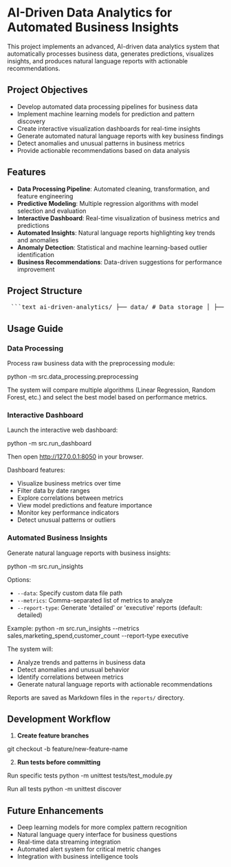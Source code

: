 # AI-Driven Data Analytics for Automated Business Insights

This project implements an advanced, AI-driven data analytics system that automatically processes business data, generates predictions, visualizes insights, and produces natural language reports with actionable recommendations.

## Project Objectives

- Develop automated data processing pipelines for business data
- Implement machine learning models for prediction and pattern discovery
- Create interactive visualization dashboards for real-time insights
- Generate automated natural language reports with key business findings
- Detect anomalies and unusual patterns in business metrics
- Provide actionable recommendations based on data analysis

## Features

- **Data Processing Pipeline**: Automated cleaning, transformation, and feature engineering
- **Predictive Modeling**: Multiple regression algorithms with model selection and evaluation
- **Interactive Dashboard**: Real-time visualization of business metrics and predictions
- **Automated Insights**: Natural language reports highlighting key trends and anomalies
- **Anomaly Detection**: Statistical and machine learning-based outlier identification
- **Business Recommendations**: Data-driven suggestions for performance improvement


## Project Structure

<pre> ```text ai-driven-analytics/ ├── data/ # Data storage │ ├── raw/ # Raw input data │ ├── processed/ # Cleaned and processed data │ └── visualizations/ # Generated plots and charts ├── models/ # Saved machine learning models ├── notebooks/ # Jupyter notebooks for exploration and analysis ├── reports/ # Generated insight reports ├── src/ # Source code │ ├── dashboard/ # Interactive dashboard components │ ├── data_processing/ # Data cleaning and transformation │ ├── insights/ # Automated insight generation │ ├── modeling/ # Machine learning models │ └── visualization/ # Data visualization ├── tests/ # Unit tests ├── requirements.txt # Project dependencies └── README.md # Project documentation ``` </pre>




## Usage Guide

### Data Processing

Process raw business data with the preprocessing module:

python -m src.data_processing.preprocessing


The system will compare multiple algorithms (Linear Regression, Random Forest, etc.) and select the best model based on performance metrics.

### Interactive Dashboard

Launch the interactive web dashboard:

python -m src.run_dashboard


Then open http://127.0.0.1:8050 in your browser.

Dashboard features:
- Visualize business metrics over time
- Filter data by date ranges
- Explore correlations between metrics
- View model predictions and feature importance
- Monitor key performance indicators
- Detect unusual patterns or outliers

### Automated Business Insights

Generate natural language reports with business insights:

python -m src.run_insights


Options:
- `--data`: Specify custom data file path
- `--metrics`: Comma-separated list of metrics to analyze
- `--report-type`: Generate 'detailed' or 'executive' reports (default: detailed)

Example:
python -m src.run_insights --metrics sales,marketing_spend,customer_count --report-type executive


The system will:
- Analyze trends and patterns in business data
- Detect anomalies and unusual behavior
- Identify correlations between metrics
- Generate natural language reports with actionable recommendations

Reports are saved as Markdown files in the `reports/` directory.

## Development Workflow

1. **Create feature branches**

git checkout -b feature/new-feature-name


2. **Run tests before committing**

Run specific tests
python -m unittest tests/test_module.py

Run all tests
python -m unittest discover



## Future Enhancements

- Deep learning models for more complex pattern recognition
- Natural language query interface for business questions
- Real-time data streaming integration
- Automated alert system for critical metric changes
- Integration with business intelligence tools



